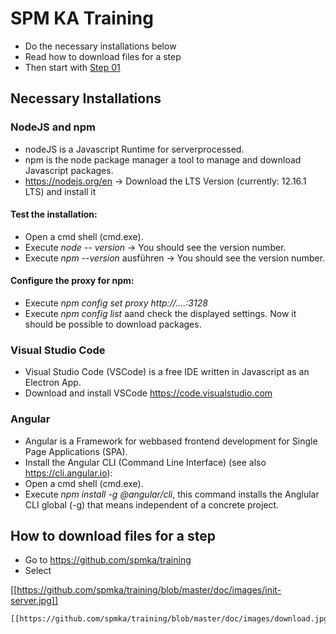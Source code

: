 # SPM KA Training

* Do the necessary installations below
* Read how to download files for a step
* Then start with [Step 01](https://github.com/spmka/training/wiki)

## Necessary Installations
### NodeJS and npm
  * nodeJS is a Javascript Runtime for serverprocessed. 
  * npm is the node package manager a tool to manage and download Javascript packages.
  * https://nodejs.org/en -> Download the LTS Version (currently: 12.16.1 LTS) and install it
  
  #### Test the installation:
  * Open a cmd shell (cmd.exe).
  * Execute *node -- version* -> You should see the version number.
  * Execute *npm --version* ausführen -> You should see the version number.
  
  #### Configure the proxy for npm:
  * Execute *npm config set proxy http://....:3128*
  * Execute *npm config list* aand check the displayed settings. Now it should be possible to download packages.
  
### Visual Studio Code
  * Visual Studio Code (VSCode) is a free IDE written in Javascript as an Electron App.
  * Download and install VSCode https://code.visualstudio.com
  
### Angular
  * Angular is a Framework for webbased frontend development for Single Page Applications (SPA).
  * Install the Angular CLI (Command Line Interface) (see also https://cli.angular.io):
  * Open a cmd shell (cmd.exe).
  * Execute *npm install -g @angular/cli*, this command installs the Anglular CLI global (-g) that means independent of a concrete project.

## How to download files for a step
* Go to https://github.com/spmka/training
* Select 


[[https://github.com/spmka/training/blob/master/doc/images/init-server.jpg]]



    [[https://github.com/spmka/training/blob/master/doc/images/download.jpg]]

